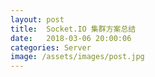 ```yaml
---
layout: post
title:  Socket.IO 集群方案总结
date:   2018-03-06 20:00:06
categories: Server
image: /assets/images/post.jpg
---
```

